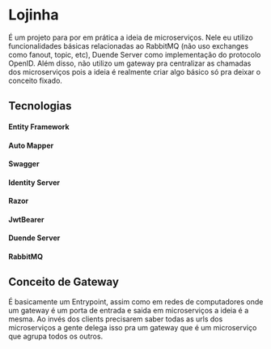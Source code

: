 # Lojinha

É um projeto para por em prática a ideia de microserviços. Nele eu utilizo funcionalidades básicas relacionadas ao RabbitMQ (não uso exchanges como fanout, topic, etc), Duende Server como implementação do protocolo OpenID. Além disso, não utilizo um gateway pra centralizar as chamadas dos microserviços pois a ideia é realmente criar algo básico só pra deixar o conceito fixado.

## Tecnologias

#### Entity Framework

#### Auto Mapper

#### Swagger 

#### Identity Server

#### Razor

#### JwtBearer

#### Duende Server

#### RabbitMQ

## Conceito de Gateway

É basicamente um Entrypoint, assim como em redes de computadores onde um gateway é um porta de entrada e saida em microserviços a ideia é a mesma. Ao invés dos clients precisarem saber todas as urls dos microserviços a gente delega isso pra um gateway que é um microserviço que agrupa todos os outros.

